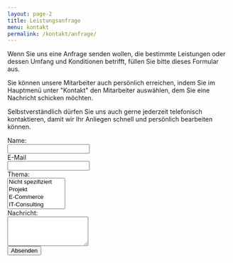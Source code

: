 ```yaml
---
layout: page-2
title: Leistungsanfrage
menu: kontakt
permalink: /kontakt/anfrage/
---
```


Wenn Sie uns eine Anfrage senden wollen, die bestimmte Leistungen oder dessen Umfang und Konditionen betrifft, f&uuml;llen Sie bitte dieses Formular aus.

Sie k&ouml;nnen unsere Mitarbeiter auch pers&ouml;nlich erreichen, indem Sie im Hauptmen&uuml; unter "Kontakt" den Mitarbeiter ausw&auml;hlen, dem Sie eine Nachricht schicken m&ouml;chten.

Selbstverst&auml;ndlich d&uuml;rfen Sie uns auch gerne jederzeit telefonisch kontaktieren, damit wir Ihr Anliegen schnell und pers&ouml;nlich bearbeiten k&ouml;nnen.

<form name="contactform" method="post" action="/mailer-anfrage.php" class="form-horizontal" role="form">
  <div class="form-group">
    <label for="inputName" class="col-sm-2 control-label">Name:</label>
    <div class="col-sm-10">
      <input type="textfield" class="form-control" name="name" id="inputName" placeholder="">
    </div>
  </div>
  
  <div class="form-group">
    <label for="inputEmail" class="col-sm-2 control-label">E-Mail</label>
    <div class="col-sm-10">
      <input type="email" class="form-control" name="email"  id="inputEmail" placeholder="">
    </div>
  </div>

<div class="form-group">
    <label for="inputTime" class="col-sm-2 control-label">Thema:</label>
    <div class="col-sm-10">
      <select multiple class="form-control" name="select">
        <option>Nicht spezifiziert</option>
        <option>Projekt</option>
        <option>E-Commerce</option>
        <option>IT-Consulting</option>
        <option>CMS-/Webdesign</option>
        <option>Storage / Backup</option>
        <option>Business Security</option>
        <option>Netzwerksicherheit</option>
        <option>Kooperationsleistung</option>
      </select>
    </div>
  </div>
  
  <div class="form-group">
    <label for="inputTopic" class="col-sm-2 control-label">Nachricht:</label>
    <div class="col-sm-10">
      <textarea class="form-control" rows="4" name="topic" is="inputTopic"></textarea>
    </div>
  </div>
  
  <div class="form-group">
    <div class="col-sm-offset-2 col-sm-10">
      <button type="submit" value="Absenden" class="btn btn-primary">Absenden</button>
    </div>
  </div>
</form>

